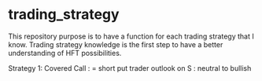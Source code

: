 # trading_strategy
This repository purpose is to have a function for each trading strategy that I know. Trading strategy knowledge is the first step to have a better understanding of HFT possibilities.

Strategy 1: Covered Call :
  = short put
  trader outlook on S : neutral to bullish
  
